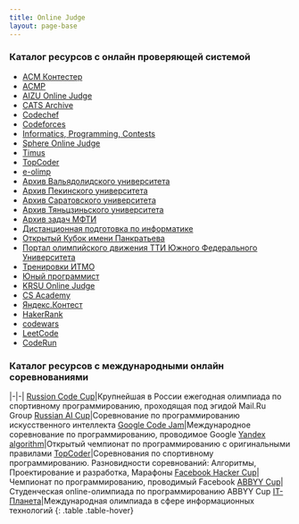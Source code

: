 ```yaml
---
title: Online Judge
layout: page-base
---
```


### Каталог ресурсов с онлайн проверяющей системой

+ [ACM Контестер](http://acm.lviv.ua/)
+ [ACMP](http://acmp.ru/)
+ [AIZU Online Judge](http://judge.u-aizu.ac.jp/)
+ [CATS Archive](http://imcs.dvfu.ru/cats/)
+ [Codechef](http://www.codechef.com/)
+ [Codeforces](http://codeforces.ru/)
+ [Informatics, Programming, Contests](https://ipc.susu.ru/index.html)
+ [Sphere Online Judge](http://spoj.com/)
+ [Timus](http://acm.timus.ru/)
+ [TopCoder](http://topcoder.com/)
+ [e-olimp](http://www.e-olimp.com.ua/)
+ [Архив Вальядолидского университета](http://uva.onlinejudge.org/)
+ [Архив Пекинского университета](http://poj.org/)
+ [Архив Саратовского университета](http://acm.sgu.ru/)
+ [Архив Тяньцзиньского университета](http://acm.tju.edu.cn/toj/)
+ [Архив задач МФТИ](http://acm.mipt.ru/judge/)
+ [Дистанционная подготовка по информатике](http://informatics.mccme.ru/moodle/)
+ [Открытый Кубок имени Панкратьева](http://opencup.ru/)
+ [Портал олимпийского движения ТТИ Южного Федерального Университета](http://contester.tsure.ru/)
+ [Тренировки ИТМО](http://neerc.ifmo.ru/trains/information/index.html)
+ [Юный программист](http://yun.zp.ua/)
+ [KRSU Online Judge](http://olymp.krsu.edu.kg/GeneralProblemset.aspx)
+ [CS Academy](https://csacademy.com/)
+ [Яндекс.Контест](https://contest.yandex.ru/contest-list/)
+ [HakerRank](https://www.hackerrank.com)
+ [codewars](https://www.codewars.com/)
+ [LeetCode](https://leetcode.com/)
+ [CodeRun](https://coderun.yandex.ru/catalog)

### Каталог ресурсов с международными онлайн соревнованиями

|-|-|
[Russion Code Cup](http://www.russiancodecup.ru/)|Крупнейшая в России ежегодная олимпиада по спортивному программированию, проходящая под эгидой Mail.Ru Group
[Russian AI Cup](http://russianaicup.ru/)|Соревнование по программированию искусственного интеллекта
[Google Code Jam](https://code.google.com/codejam/)|Международное соревнование по программированию, проводимое Google
[Yandex algorithm](http://contest2.yandex.ru/)|Открытый чемпионат по программированию с оригинальными правилами
[TopCoder](http://community.topcoder.com/tc)|Соревнования по спортивному программированию. Разновидности соревнований: Алгоритмы, Проектирование и разработка, Марафоны
[Facebook Hacker Cup](https://www.facebook.com/hackercup)|Чемпионат по программированию, проводимый Facebook
[ABBYY Cup](http://www.abbyy.ru/science/students/cup/)|Студенческая online-олимпиада по программированию ABBYY Cup
[IT-Планета](http://world-it-planet.org/)|Международная олимпиада в сфере информационных технологий
{: .table .table-hover}

